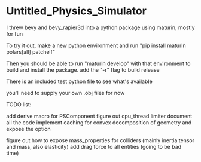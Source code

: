 # Untitled_Physics_Simulator

I threw bevy and bevy_rapier3d into a python package using maturin, mostly for fun

To try it out, make a new python environment and run "pip install maturin polars[all] patchelf"

Then you should be able to run "maturin develop" with that environment to build and install the package. add the "-r" flag to build release

There is an included test python file to see what's available

you'll need to supply your own .obj files for now

TODO list:

add derive macro for PSComponent
figure out cpu_thread limiter
document all the code
implement caching for convex decomposition of geometry and expose the option

figure out how to expose mass_properties for colliders (mainly inertia tensor and mass, also elasticity)
add drag force to all entities (going to be bad time)


